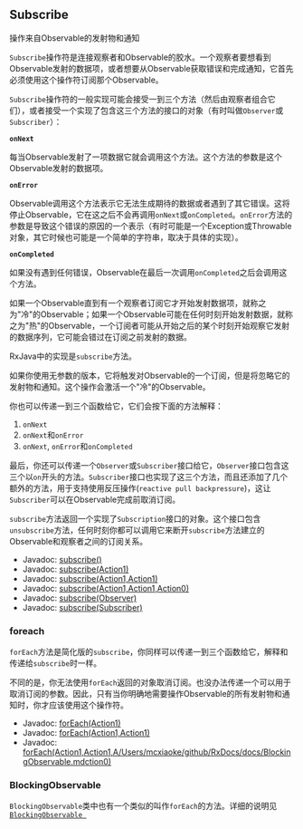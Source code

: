 ## Subscribe

操作来自Observable的发射物和通知

`Subscribe`操作符是连接观察者和Observable的胶水。一个观察者要想看到Observable发射的数据项，或者想要从Observable获取错误和完成通知，它首先必须使用这个操作符订阅那个Observable。

`Subscribe`操作符的一般实现可能会接受一到三个方法（然后由观察者组合它们），或者接受一个实现了包含这三个方法的接口的对象（有时叫做`Observer`或`Subscriber`）：

**`onNext`**

每当Observable发射了一项数据它就会调用这个方法。这个方法的参数是这个Observable发射的数据项。

**`onError`**

Observable调用这个方法表示它无法生成期待的数据或者遇到了其它错误。这将停止Observable，它在这之后不会再调用`onNext`或`onCompleted`。`onError`方法的参数是导致这个错误的原因的一个表示（有时可能是一个Exception或Throwable对象，其它时候也可能是一个简单的字符串，取决于具体的实现）。

**`onCompleted`**

如果没有遇到任何错误，Observable在最后一次调用`onCompleted`之后会调用这个方法。

如果一个Observable直到有一个观察者订阅它才开始发射数据项，就称之为"冷"的Observable；如果一个Observable可能在任何时刻开始发射数据，就称之为"热"的Observable，一个订阅者可能从开始之后的某个时刻开始观察它发射的数据序列，它可能会错过在订阅之前发射的数据。

RxJava中的实现是`subscribe`方法。

如果你使用无参数的版本，它将触发对Observable的一个订阅，但是将忽略它的发射物和通知。这个操作会激活一个"冷"的Observable。

你也可以传递一到三个函数给它，它们会按下面的方法解释：

1. 	`onNext`
2. `onNext`和`onError`
3. `onNext`, `onError`和`onCompleted`

最后，你还可以传递一个`Observer`或`Subscriber`接口给它，`Observer`接口包含这三个以`on`开头的方法。`Subscriber`接口也实现了这三个方法，而且还添加了几个额外的方法，用于支持使用反压操作(`reactive pull backpressure`)，这让`Subscriber`可以在Observable完成前取消订阅。

`subscribe`方法返回一个实现了`Subscription`接口的对象。这个接口包含`unsubscribe`方法，任何时刻你都可以调用它来断开`subscribe`方法建立的Observable和观察者之间的订阅关系。

* Javadoc: [subscribe()](http://reactivex.io/RxJava/javadoc/rx/Observable.html#subscribe())
* Javadoc: [subscribe(Action1)](http://reactivex.io/RxJava/javadoc/rx/Observable.html#subscribe(rx.functions.Action1))
* Javadoc: [subscribe(Action1,Action1)](http://reactivex.io/RxJava/javadoc/rx/Observable.html#subscribe(rx.functions.Action1,%20rx.functions.Action1))
* Javadoc: [subscribe(Action1,Action1,Action0)](http://reactivex.io/RxJava/javadoc/rx/Observable.html#subscribe(rx.functions.Action1,%20rx.functions.Action1,%20rx.functions.Action0))
* Javadoc: [subscribe(Observer)](http://reactivex.io/RxJava/javadoc/rx/Observable.html#subscribe(rx.Observer))
* Javadoc: [subscribe(Subscriber)](http://reactivex.io/RxJava/javadoc/rx/Observable.html#subscribe(rx.Subscriber))


### foreach

`forEach`方法是简化版的`subscribe`，你同样可以传递一到三个函数给它，解释和传递给`subscribe`时一样。

不同的是，你无法使用`forEach`返回的对象取消订阅。也没办法传递一个可以用于取消订阅的参数。因此，只有当你明确地需要操作Observable的所有发射物和通知时，你才应该使用这个操作符。

* Javadoc: [forEach(Action1)](http://reactivex.io/RxJava/javadoc/rx/Observable.html#forEach(rx.functions.Action1))
* Javadoc: [forEach(Action1,Action1)](http://reactivex.io/RxJava/javadoc/rx/Observable.html#forEach(rx.functions.Action1,%20rx.functions.Action1))
* Javadoc: [forEach(Action1,Action1,A/Users/mcxiaoke/github/RxDocs/docs/BlockingObservable.mdction0)](http://reactivex.io/RxJava/javadoc/rx/Observable.html#forEach(rx.functions.Action1,%20rx.functions.Action1,%20rx.functions.Action0))

### BlockingObservable

`BlockingObservable`类中也有一个类似的叫作`forEach`的方法。详细的说明见 [`BlockingObservable `](../BlockingObservable.md)
